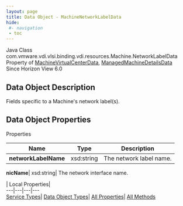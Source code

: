 ```yaml
---
layout: page
title: Data Object - MachineNetworkLabelData
hide:
 #- navigation
 - toc
---
```






Java Class
    com.vmware.vdi.vlsi.binding.vdi.resources.Machine.NetworkLabelData  
Property of
     [MachineVirtualCenterData](vdi.resources.Machine.VirtualCenterData.md#field_detail), [ManagedMachineDetailsData](vdi.resources.Machine.ManagedMachineDetailsData.md#field_detail)  
Since 
    Horizon View 6.0

## Data Object Description 

Fields specific to a Machine's network label(s). 

## Data Object Properties

Properties

Name |  Type |  Description   
---|---|---  
**networkLabelName**|  xsd:string|  The network label name.   
  
**nicName**|  xsd:string|  The network interface name.   
  
  
  
 | Local Properties|   
---|---|---|---  
[Service Types](index-mo_types.md)| [Data Object Types](index-do_types.md)| [All Properties](index-properties.md)| [All Methods](index-methods.md)  
  
  

